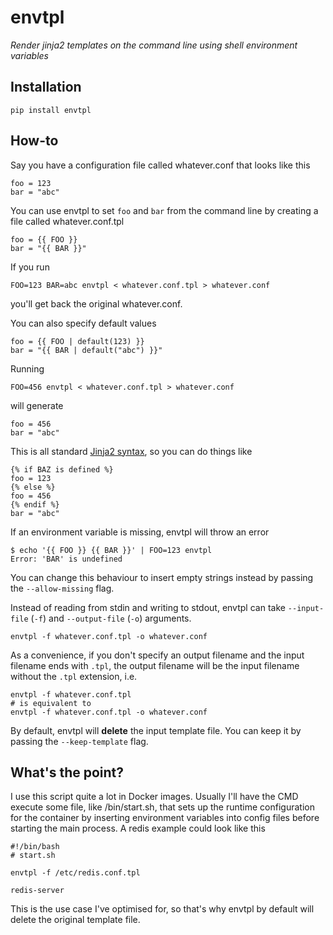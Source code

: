 envtpl
======

_Render jinja2 templates on the command line using shell environment variables_

Installation
------------

    pip install envtpl

How-to
------

Say you have a configuration file called whatever.conf that looks like this

    foo = 123
    bar = "abc"

You can use envtpl to set `foo` and `bar` from the command line by creating a file called whatever.conf.tpl

    foo = {{ FOO }}
    bar = "{{ BAR }}"

If you run

    FOO=123 BAR=abc envtpl < whatever.conf.tpl > whatever.conf

you'll get back the original whatever.conf.

You can also specify default values

    foo = {{ FOO | default(123) }}
    bar = "{{ BAR | default("abc") }}"

Running

    FOO=456 envtpl < whatever.conf.tpl > whatever.conf

will generate

    foo = 456
    bar = "abc"

This is all standard [Jinja2 syntax](http://jinja.pocoo.org/docs/templates/), so you can do things like

    {% if BAZ is defined %}
    foo = 123
    {% else %}
    foo = 456
    {% endif %}
    bar = "abc"

If an environment variable is missing, envtpl will throw an error

    $ echo '{{ FOO }} {{ BAR }}' | FOO=123 envtpl
    Error: 'BAR' is undefined

You can change this behaviour to insert empty strings instead by passing the `--allow-missing` flag.

Instead of reading from stdin and writing to stdout, envtpl can take `--input-file` (`-f`) and `--output-file` (`-o`) arguments.

    envtpl -f whatever.conf.tpl -o whatever.conf

As a convenience, if you don't specify an output filename and the input filename ends with `.tpl`, the output filename will be the input filename without the `.tpl` extension, i.e.

    envtpl -f whatever.conf.tpl
    # is equivalent to
    envtpl -f whatever.conf.tpl -o whatever.conf

By default, envtpl will **delete** the input template file. You can keep it by passing the `--keep-template` flag.

What's the point?
-----------------

I use this script quite a lot in Docker images. Usually I'll have the CMD execute some file, like /bin/start.sh, that sets up the runtime configuration for the container by inserting environment variables into config files before starting the main process. A redis example could look like this

    #!/bin/bash
    # start.sh

    envtpl -f /etc/redis.conf.tpl

    redis-server

This is the use case I've optimised for, so that's why envtpl by default will delete the original template file.
